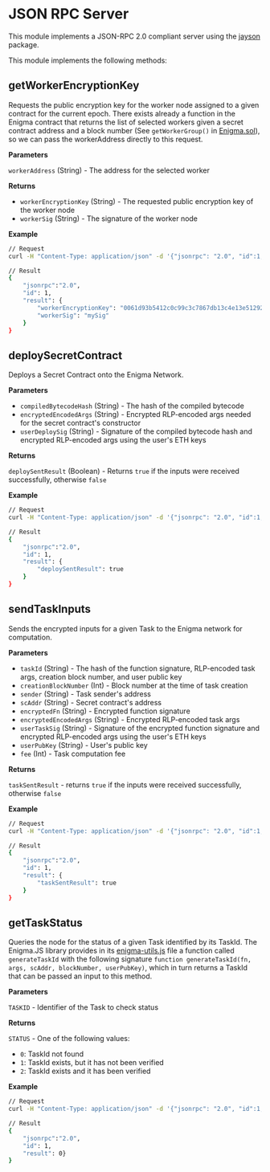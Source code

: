 # JSON RPC Server

This module implements a JSON-RPC 2.0 compliant server using the [jayson](https://www.npmjs.com/package/jayson) package.

This module implements the following methods:

## getWorkerEncryptionKey

Requests the public encryption key for the worker node assigned to a given contract for the current epoch. There exists already a function in the Enigma contract that returns the list of selected workers given a secret contract address and a block number (See `getWorkerGroup()` in [Enigma.sol](https://github.com/enigmampc/enigma-contract-internal/blob/master/contracts/Enigma.sol)), so we can pass the workerAddress directly to this request.

**Parameters**

`workerAddress` (String) - The address for the selected worker

**Returns**

- `workerEncryptionKey` (String) - The requested public encryption key of the worker node
- `workerSig` (String) - The signature of the worker node

**Example**

```sh
// Request
curl -H "Content-Type: application/json" -d '{"jsonrpc": "2.0", "id":1, "method":"getWorkerEncryptionKey", "params": {"workerAddress": "0x627306090abaB3A6e1400e9345bC60c78a8BEf57"}}'

// Result
{
	"jsonrpc":"2.0",
	"id": 1,
	"result": {
	    "workerEncryptionKey": "0061d93b5412c0c99c3c7867db13c4e13e51292bd52565d002ecf845bb0cfd8adfa5459173364ea8aff3fe24054cca88581f6c3c5e928097b9d4d47fce12ae47",
	    "workerSig": "mySig"
	}
}
```

## deploySecretContract

Deploys a Secret Contract onto the Enigma Network.

**Parameters**

- `compiledBytecodeHash` (String) - The hash of the compiled bytecode
- `encryptedEncodedArgs` (String) - Encrypted RLP-encoded args needed for the secret contract's constructor 
- `userDeploySig` (String) - Signature of the compiled bytecode hash and encrypted RLP-encoded args using the user's ETH keys

**Returns**

`deploySentResult` (Boolean) - Returns `true` if the inputs were received successfully, otherwise `false`


**Example**

```sh
// Request
curl -H "Content-Type: application/json" -d '{"jsonrpc": "2.0", "id":1, "method":"deploySecretContract", "params": {"compiledBytecodeHash": "0xd8bba960831bacafe85a45f6e29d3d3cb7f61180cce79dc41d47ab6a18e195dc", "encryptedEncodedArgs": "3cf8eb4f23632a59e3e2b21a25c6aa4538fde5253c7b50a10caa948e12ddc83f607790e4a0fb317cff8bde1a8b94f8e0e52741d9", "userDeploySig": "0x5a380b9a7f5982f2b9fa69d952064e82cb4b6b9a718d98142da4b83a43d823455d75a35cc3600ba01fe4aa0f1b140006e98106a112e13e6f676d4bccb7c70cdd1c"}}'

// Result
{
	"jsonrpc":"2.0",
	"id": 1,
	"result": {
	    "deploySentResult": true
	}
}
```

## sendTaskInputs

Sends the encrypted inputs for a given Task to the Enigma network for computation.

**Parameters**

- `taskId` (String) - The hash of the function signature, RLP-encoded task args, creation block number, and user public key
- `creationBlockNumber` (Int) - Block number at the time of task creation
- `sender` (String) - Task sender's address
- `scAddr` (String) - Secret contract's address
- `encryptedFn` (String) - Encrypted function signature
- `encryptedEncodedArgs` (String) - Encrypted RLP-encoded task args
- `userTaskSig` (String) - Signature of the encrypted function signature and encrypted RLP-encoded args using the user's ETH keys
- `userPubKey` (String) - User's public key
- `fee` (Int) - Task computation fee

**Returns**

`taskSentResult` - returns `true` if the inputs were received successfully, otherwise `false`

**Example**

```sh
// Request
curl -H "Content-Type: application/json" -d '{"jsonrpc": "2.0", "id":1, "method":"sendTaskInputs", "params": {"taskId": "0xdd839d251b7b16d0f52bb05b0ab4290abe0e44dd0044b2627ec7e5ce21815667", "creationBlockNumber": 4600, "sender": "0x627306090abaB3A6e1400e9345bC60c78a8BEf57", "scAddr": "0x8Fe32172b6648D9BB221760E3DE738902B076099", "encryptedFn": "1a4a67d6ad23c524d99019a3b778fded06185ab9b9f16b4d0ce8e7538d6cb8da5ea032f313baef3272c74ee161ec6f839bfafaf440", "encryptedEncodedArgs": "c346fe01a814be2939b77eb99a02017bb2ab2ca02f8e74854b8cae10c926b0082f8dca7f25afd48f53bcda5fc5dfaccf", "userTaskSig": "0x5b4683d5d14bdccdb1abd8d58582fcd81d074c8f0019dfc0ab39b232baa76f0045c8c2d2ecf3dac00254dd7957881e0aad763579b795980e3c8c0f3203916e771c", "userPubKey": "04f542371d69af8ebe7c8a00bdc5a9d9f39969406d6c1396037ede55515845dda69e42145834e631628c628812d85c805e9da1c56415b32cf99d5ae900f1c1565c", "fee": 300}}'

// Result
{
	"jsonrpc":"2.0",
	"id": 1,
	"result": {
	    "taskSentResult": true
	}
}
```

## getTaskStatus

Queries the node for the status of a given Task identified by its TaskId. The Enigma.JS library provides in its [enigma-utils.js](https://github.com/enigmampc/enigma-contract-internal/blob/master/enigma-js/src/enigma-utils.js) file a function called `generateTaskId` with the following signature `function generateTaskId(fn, args, scAddr, blockNumber, userPubKey)`, which in turn returns a TaskId that can be passed an input to this method.

**Parameters**

`TASKID` - Identifier of the Task to check status

**Returns**

`STATUS` - One of the following values:
- `0`: TaskId not found
- `1`: TaskId exists, but it has not been verified
- `2`: TaskId exists and it has been verified

**Example**

```sh
// Request
curl -H "Content-Type: application/json" -d '{"jsonrpc": "2.0", "id":1, "method":"getTaskStatus", "params": ["0x9f4d74fc0cfd33501e38684274b65e44315ace570a66fd43315760a0891d5fae"] }'

// Result
{
	"jsonrpc":"2.0",
	"id": 1,
	"result": 0}
}
```
